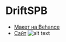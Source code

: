 # DriftSPB
+ [Макет на Behance](https://www.behance.net/gallery/115022765/DriftSPB)
+ [Сайт](http://driftspb.ru/second.html?)
![alt text](https://ic.wampi.ru/2021/03/04/driftspb.png)

